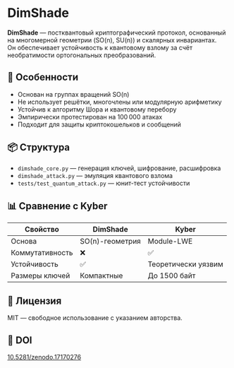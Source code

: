 # DimShade

**DimShade** — постквантовый криптографический протокол, основанный на многомерной геометрии (SO(n), SU(n)) и скалярных инвариантах.  
Он обеспечивает устойчивость к квантовому взлому за счёт необратимости ортогональных преобразований.

## 🔐 Особенности

- Основан на группах вращений SO(n)
- Не использует решётки, многочлены или модулярную арифметику
- Устойчив к алгоритму Шора и квантовому перебору
- Эмпирически протестирован на 100 000 атаках
- Подходит для защиты криптокошельков и сообщений

## 📦 Структура

- `dimshade_core.py` — генерация ключей, шифрование, расшифровка
- `dimshade_attack.py` — эмуляция квантового взлома
- `tests/test_quantum_attack.py` — юнит-тест устойчивости

## 📊 Сравнение с Kyber

| Свойство         | DimShade         | Kyber             |
|------------------|------------------|-------------------|
| Основа           | SO(n)-геометрия  | Module-LWE        |
| Коммутативность  | ❌               | ✅                |
| Устойчивость     | ✅               | Теоретически уязвим|
| Размеры ключей   | Компактные       | До 1500 байт      |

## 📄 Лицензия

MIT — свободное использование с указанием авторства.

## 🔗 DOI

[10.5281/zenodo.17170276](https://doi.org/10.5281/zenodo.17170276)
